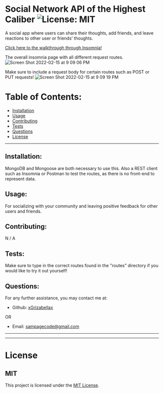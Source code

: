 # Social Network API of the Highest Caliber ![License: MIT](<https://img.shields.io/badge/License-MIT-yellow.svg>)

  A social app where users can share their thoughts, add friends, and leave reactions to other user or friends' thoughts.
  
  <a href="https://drive.google.com/file/d/1GHxPYvk004y-xCnmydL4eiLzGu0lvIr8/view" target="_blank">Click here to the walkthrough through Insomnia!</a>
  
  The overall insomnia page with all different request routes.
  ![Screen Shot 2022-02-15 at 9 09 06 PM](https://user-images.githubusercontent.com/88065363/154188822-0a5567e8-b94a-4533-b483-3798dfe88c7c.png)

  Make sure to include a request body for certain routes such as POST or PUT requests!
  ![Screen Shot 2022-02-15 at 9 09 19 PM](https://user-images.githubusercontent.com/88065363/154188849-bee71d0f-3a73-4e69-891c-6b6149c9f0f3.png)

  # Table of Contents:
  * [Installation](#installation)
  * [Usage](#usage)
  * [Contributing](#contributing)
  * [Tests](#tests)
  * [Questions](#questions)
  * [License](#license)

---

  ## Installation:
  MongoDB and Mongoose are both necessary to use this. Also a REST client such as Insomnia or Postman to test the routes, as there is no front-end to represent data.

  ## Usage:
  For socializing with your community and leaving positive feedback for other users and friends.

  ## Contributing:
  N / A

  ## Tests:
  Make sure to type in the correct routes found in the "routes" directory if you would like to try it out yourself!

  ## Questions:
  For any further assistance, you may contact me at:

  * Github: [xGrizabellax](<https://github.com/xGrizabellax>)

  OR

  * Email: sampagecode@gmail.com

  ---
  ___

# License
  ## MIT
  This project is licensed under the [MIT License](https://opensource.org/licenses/MIT).










